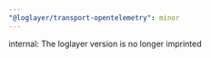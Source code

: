 ```yaml
---
"@loglayer/transport-opentelemetry": minor
---
```


internal: The loglayer version is no longer imprinted
